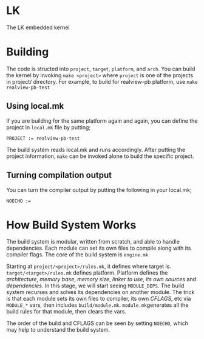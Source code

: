 LK
==

The LK embedded kernel

Building
========
The code is structed into `project`, `target`, `platform`, and `arch`. You can
build the kernel by invoking `make <project>` where `project` is one
of the projects in project/ directory. For example, to build for
realview-pb platform, use `make realview-pb-test`

Using local.mk
--------------
If you are building for the same platform again and again, you can
define the project in `local.mk` file by putting;

`PROJECT := realview-pb-test`

The build system reads local.mk and runs accordingly. After putting the
project information, `make` can be invoked alone to build the specific
project.

Turning compilation output
--------------------------
You can turn the compiler output by putting the following in your
local.mk;

`NOECHO := `

How Build System Works
======================
The build system is modular, written from scratch, and able to handle
dependencies. Each module can set its own files to compile along with its
compiler flags. The core of the build system is `engine.mk`

Starting at `project/<project>/rules.mk`, it defines where target is.
``target/<target>/rules.mk`` defines platform. Platform defines the
*architecture*, *memory base*, *memory size*, *linker to use*, *its own sources*
and *dependencies*. In this stage, we will start seeing `MODULE_DEPS`. The build
system recurses and solves its dependencies on another module. The trick is
that each module sets its own files to compiler, its own *CFLAGS*, etc via
`MODULE_*` vars, then includes `build/module.mk`. ``module.mk``generates all the
build rules for that module, then clears the vars.

The order of the build and CFLAGS can be seen by setting `NOECHO`, which may help
to understand the build system.
